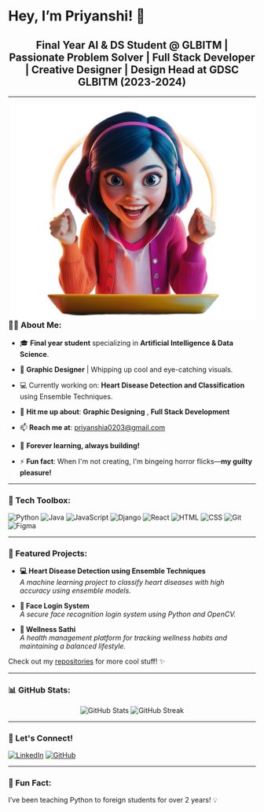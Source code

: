 <!--
**PriyanshiAgr/PriyanshiAgr** is a ✨ _special_ ✨ repository because its `README.md` (this file) appears on your GitHub profile.

Here are some ideas to get you started:

- 🔭 I’m currently working on ...
- 🌱 I’m currently learning ...
- 👯 I’m looking to collaborate on ...
- 🤔 I’m looking for help with ...
- 💬 Ask me about ...
- 📫 How to reach me: ...
- 😄 Pronouns: ...
- ⚡ Fun fact: ...
 | Fusing creativity and technology 
🌈
-->
# Hey, I’m Priyanshi! 🌈

<h2 align="center"> Final Year AI & DS Student @ GLBITM | Passionate Problem Solver | Full Stack Developer | Creative Designer | Design Head at GDSC GLBITM (2023-2024)</h2>

---
<img align="right" alt="coding" width="500" src="https://github.com/PriyanshiAgr/PriyanshiAgr/blob/main/assets/6a18c89e-2b5f-4709-814e-a8baadf3120e.png">

### 👩‍💻 About Me:
- 🎓 **Final year student** specializing in **Artificial Intelligence & Data Science**.
  
- 🎨 **Graphic Designer** | Whipping up cool and eye-catching visuals.
  
- 💻 Currently working on: **Heart Disease Detection and Classification** using Ensemble Techniques.

- 💬 **Hit me up about**: **Graphic Designing** , **Full Stack Development**

- 📫 **Reach me at**: [priyanshia0203@gmail.com](mailto:priyanshia0203@gmail.com)

- 🌱 **Forever learning, always building!**

- ⚡ **Fun fact**: When I'm not creating, I'm bingeing horror flicks—**my guilty pleasure!**


---

### 🔧 Tech Toolbox:
![Python](https://img.shields.io/badge/-Python-3776AB?style=flat-square&logo=python&logoColor=white)
![Java](https://img.shields.io/badge/-Java-007396?style=flat-square&logo=java&logoColor=white)
![JavaScript](https://img.shields.io/badge/-JavaScript-F7DF1E?style=flat-square&logo=javascript&logoColor=black)
![Django](https://img.shields.io/badge/-Django-092E20?style=flat-square&logo=django&logoColor=white)
![React](https://img.shields.io/badge/-React-61DAFB?style=flat-square&logo=react&logoColor=black)
![HTML](https://img.shields.io/badge/-HTML-E34F26?style=flat-square&logo=html5&logoColor=white)
![CSS](https://img.shields.io/badge/-CSS-1572B6?style=flat-square&logo=css3)
![Git](https://img.shields.io/badge/-Git-F05032?style=flat-square&logo=git&logoColor=white)
![Figma](https://img.shields.io/badge/-Figma-F24E1E?style=flat-square&logo=figma&logoColor=white)

---

### 🚀 Featured Projects:
- **💻 Heart Disease Detection using Ensemble Techniques**  
  _A machine learning project to classify heart diseases with high accuracy using ensemble models._

- **🔐 Face Login System**  
  _A secure face recognition login system using Python and OpenCV._

- **🌱 Wellness Sathi**  
  _A health management platform for tracking wellness habits and maintaining a balanced lifestyle._

Check out my [repositories](https://github.com/PriyanshiAgr?tab=repositories) for more cool stuff! ✨

---

### 📊 GitHub Stats:
<p align="center">
  <img src="https://github-readme-stats.vercel.app/api?username=PriyanshiAgr&show_icons=true&theme=tokyonight" alt="GitHub Stats" width="45%" />
  <img src="https://github-readme-streak-stats.herokuapp.com/?user=PriyanshiAgr&theme=tokyonight" alt="GitHub Streak" width="45%" />
</p>

---

### 🔗 Let's Connect!
[![LinkedIn](https://img.shields.io/badge/-LinkedIn-0A66C2?style=for-the-badge&logo=linkedin&logoColor=white)](https://www.linkedin.com/in/priyanshi-agrawal/)
[![GitHub](https://img.shields.io/badge/-GitHub-181717?style=for-the-badge&logo=github&logoColor=white)](https://github.com/PriyanshiAgr)

---

### 🎨 Fun Fact:
I’ve been teaching Python to foreign students for over 2 years! 💡
